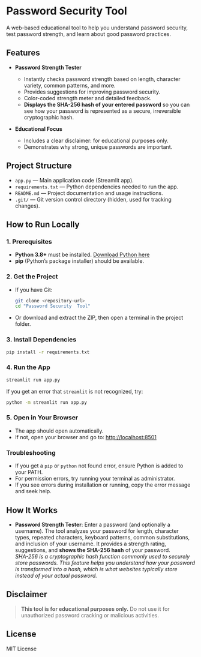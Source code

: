 # Password Security Tool

A web-based educational tool to help you understand password security, test password strength, and learn about good password practices.

## Features

- **Password Strength Tester**
  - Instantly checks password strength based on length, character variety, common patterns, and more.
  - Provides suggestions for improving password security.
  - Color-coded strength meter and detailed feedback.
  - **Displays the SHA-256 hash of your entered password** so you can see how your password is represented as a secure, irreversible cryptographic hash.

- **Educational Focus**
  - Includes a clear disclaimer: for educational purposes only.
  - Demonstrates why strong, unique passwords are important.

## Project Structure

- `app.py` — Main application code (Streamlit app).
- `requirements.txt` — Python dependencies needed to run the app.
- `README.md` — Project documentation and usage instructions.
- `.git/` — Git version control directory (hidden, used for tracking changes).

## How to Run Locally

### 1. Prerequisites
- **Python 3.8+** must be installed. [Download Python here](https://www.python.org/downloads/)
- **pip** (Python’s package installer) should be available.

### 2. Get the Project
- If you have Git:
  ```sh
  git clone <repository-url>
  cd "Password Security  Tool"
  ```
- Or download and extract the ZIP, then open a terminal in the project folder.

### 3. Install Dependencies
```sh
pip install -r requirements.txt
```

### 4. Run the App
```sh
streamlit run app.py
```
If you get an error that `streamlit` is not recognized, try:
```sh
python -m streamlit run app.py
```

### 5. Open in Your Browser
- The app should open automatically.
- If not, open your browser and go to: [http://localhost:8501](http://localhost:8501)

### Troubleshooting
- If you get a `pip` or `python` not found error, ensure Python is added to your PATH.
- For permission errors, try running your terminal as administrator.
- If you see errors during installation or running, copy the error message and seek help.

## How It Works

- **Password Strength Tester**: Enter a password (and optionally a username). The tool analyzes your password for length, character types, repeated characters, keyboard patterns, common substitutions, and inclusion of your username. It provides a strength rating, suggestions, and **shows the SHA-256 hash** of your password.  
_SHA-256 is a cryptographic hash function commonly used to securely store passwords. This feature helps you understand how your password is transformed into a hash, which is what websites typically store instead of your actual password._

## Disclaimer

> **This tool is for educational purposes only.** Do not use it for unauthorized password cracking or malicious activities.

## License

MIT License 